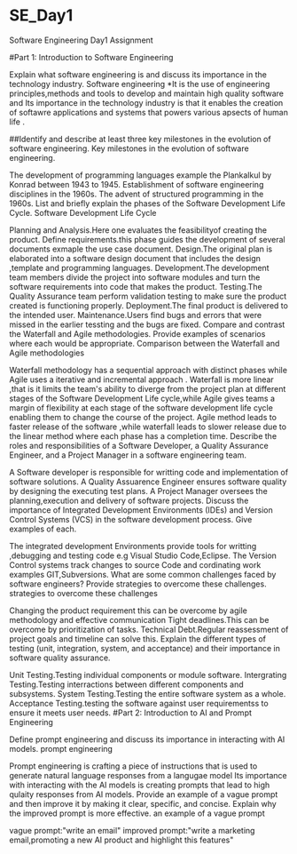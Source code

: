 # SE_Day1
Software Engineering Day1 Assignment

#Part 1: Introduction to Software Engineering

Explain what software engineering is and discuss its importance in the technology industry. Software engineering *It is the use of engineering principles,methods and tools to develop and maintain high quality software and Its importance in the technology industry is that it enables the creation of softawre applications and systems that powers various apsects of human life .

##Identify and describe at least three key milestones in the evolution of software engineering. Key milestones in the evolution of software engineering.

The development of programming languages example the Plankalkul by Konrad between 1943 to 1945.
Establishment of software engineering disciplines in the 1960s.
The advent of structured programming in the 1960s.
List and briefly explain the phases of the Software Development Life Cycle. Software Development Life Cycle

Planning and Analysis.Here one evaluates the feasibilityof creating the product.
Define requirements.this phase guides the development of several documents exmaple the use case document.
Design.The original plan is elaborated into a software design document that includes the design ,template and programming languages.
Development.The development team members divide the project into software modules and turn the software requirements into code that makes the product.
Testing.The Quality Assurance team perform validation testing to make sure the product created is functioning properly.
Deployment.The final product is delivered to the intended user.
Maintenance.Users find bugs and errors that were missed in the earlier tessting and the bugs are fixed.
Compare and contrast the Waterfall and Agile methodologies. Provide examples of scenarios where each would be appropriate. Comparison between the Waterfall and Agile methodologies

Waterfall methodology has a sequential approach with distinct phases while Agile uses a iterative and incremental approach .
Waterfall is more linear ,that is it limits the team's ability to diverge from the project plan at different stages of the Software Development Life cycle,while Agile gives teams a margin of flexibility at each stage of the software development life cycle enabling them to change the course of the project.
Agile method leads to faster release of the software ,while waterfall leads to slower release due to the linear method where each phase has a completion time.
Describe the roles and responsibilities of a Software Developer, a Quality Assurance Engineer, and a Project Manager in a software engineering team.

A Software developer is responsible for writting code and implementation of software solutions.
A Quality Assuarence Engineer ensures software quality by designing the executing test plans.
A Project Manager oversees the planning,execution and delivery of software projects.
Discuss the importance of Integrated Development Environments (IDEs) and Version Control Systems (VCS) in the software development process. Give examples of each.

The integrated development Environments provide tools for writting ,debugging and testing code e.g Visual Studio Code,Eclipse.
The Version Control systems track changes to source Code and cordinating work examples GIT,Subversions.
What are some common challenges faced by software engineers? Provide strategies to overcome these challenges. strategies to overcome these challenges

Changing the product requirement this can be overcome by agile methodology and effective communication
Tight deadlines.This can be overcome by prioritization of tasks.
Technical Debt.Regular reassessment of project goals and timeline can solve this.
Explain the different types of testing (unit, integration, system, and acceptance) and their importance in software quality assurance.

Unit Testing.Testing individual components or module software.
Intergrating Testing.Testing interractions between different components and subsystems.
System Testing.Testing the entire software system as a whole.
Acceptance Testing.testing the software against user requirementss to ensure it meets user needs.
#Part 2: Introduction to AI and Prompt Engineering

Define prompt engineering and discuss its importance in interacting with AI models. prompt engineering

Prompt engineering is crafting a piece of instructions that is used to generate natural language responses from a langugae model
Its importance with interacting with the AI models is creating prompts that lead to high qulaity responses from AI models.
Provide an example of a vague prompt and then improve it by making it clear, specific, and concise. Explain why the improved prompt is more effective. an example of a vague prompt

vague prompt:"write an email"
improved prompt:"write a marketing email,promoting a new AI product and highlight this features"
